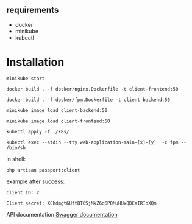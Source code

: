 ## requirements

- docker
- minikube
- kubectl

# Installation

``minikube start``

``docker build . -f docker/nginx.Dockerfile -t client-frontend:50``

``docker build . -f docker/fpm.Dockerfile -t client-backend:50``

``minikube image load client-backend:50``

``minikube image load client-frontend:50``

``kubectl apply -f ./k8s/``

``kubectl exec --stdin --tty web-application-main-[x]-[y]  -c fpm -- /bin/sh``

in shell:

``php artisan passport:client``

example after success:

``Client ID: 2``  

``Client secret: XChdmgt6UftBT6SjMkZ6q6P0MuHUxQDCaIRIoXQm``

API documentation <a href="http://192.168.49.2:30009/api/documentation">Swagger documentation</a>


